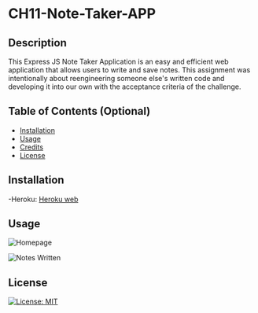 # CH11-Note-Taker-APP

## Description

This Express JS Note Taker Application is an easy and efficient web application that allows users to write and save notes. This assignment was intentionally about reengineering someone else's written code and developing it into our own with the acceptance criteria of the challenge.

## Table of Contents (Optional)

- [Installation](#installation)
- [Usage](#usage)
- [Credits](#credits)
- [License](#license)

## Installation

-Heroku: [Heroku web](https://www.heroku.com/)

## Usage

![Homepage](../../Screenshot%202023-09-09%20at%201.43.28%20PM.png)

![Notes Written](../../Screenshot%202023-09-09%20at%201.47.17%20PM.png)

## License

[![License: MIT](https://img.shields.io/badge/License-MIT-yellow.svg)](https://opensource.org/licenses/MIT)
